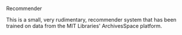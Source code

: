 Recommender

This is a small, very rudimentary, recommender system that has been trained
on data from the MIT Libraries' ArchivesSpace platform.
